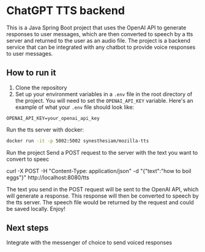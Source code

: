 # ChatGPT TTS backend

This is a Java Spring Boot project that uses the OpenAI API to generate responses to user messages, which are then converted to speech by a tts server and returned to the user as an audio file.
The project is a backend service that can be integrated with any chatbot to provide voice responses to user messages.

## How to run it

1. Clone the repository
2. Set up your environment variables in a `.env` file in the root directory of the project. You will need to set the `OPENAI_API_KEY` variable. Here's an example of what your `.env` file should look like:

```dotenv
OPENAI_API_KEY=your_openai_api_key
```

Run the tts server with docker:
```bash
docker run -it -p 5002:5002 synesthesiam/mozilla-tts
```

Run the project
Send a POST request to the server with the text you want to convert to speec

curl -X POST -H "Content-Type: application/json" -d "{\"text\":\"how to boil eggs\"}" http://localhost:8080/tts

The text you send in the POST request will be sent to the OpenAI API, which will generate a response. This response will then be converted to speech by the tts server.  The speech file would be returned by the request and could be saved locally.  Enjoy!

## Next steps
Integrate with the messenger of choice to send voiced responses